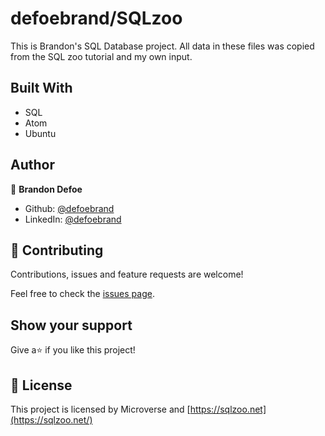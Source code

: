 # defoebrand/SQLzoo

This is Brandon's SQL Database project. All data in these files was copied from the SQL zoo tutorial and my own input.

## Built With

* SQL
* Atom
* Ubuntu

## Author

👤 **Brandon Defoe**

* Github: [@defoebrand](https://github.com/defoebrand)
* LinkedIn: [@defoebrand](https://www.linkedin.com/in/defoebrand/)

## 🤝 Contributing

Contributions, issues and feature requests are welcome!

Feel free to check the [issues page](https://github.com/defoebrand/SQLzoo/blob/master/issues).

## Show your support

Give a⭐️ if you like this project!

## 📝 License

This project is licensed by Microverse and [https://sqlzoo.net](https://sqlzoo.net/)

